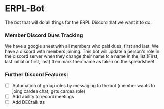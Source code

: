 # ERPL-Bot
The bot that will do all things for the ERPL Discord that we want it to do.

### Member Discord Dues Tracking
We have a google sheet with all members who paid dues, first and last. We have a discord with members joining. 
This bot will update a person's role in the discord server when they change their name to a name in the list (First, last initial or first, last) then mark their name as taken on the spreadsheet.

### Further Discord Features:
- [ ] Automation of group roles by messaging to the bot (member wants to joing cardea chat, gets cardea role)
- [ ] Add ability to record meetings
- [ ] Add DECtalk tts
